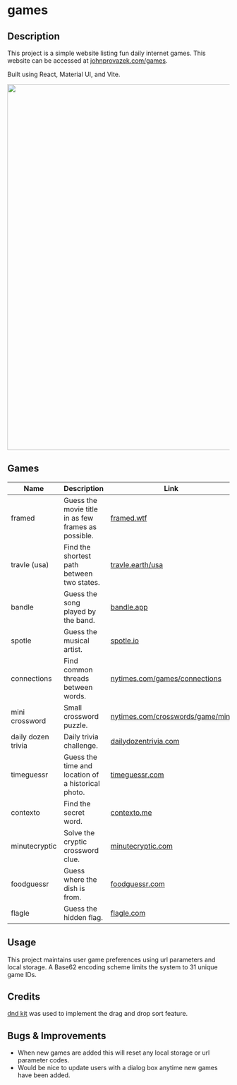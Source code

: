 # games

## Description

This project is a simple website listing fun daily internet games. This website can be accessed at
[johnprovazek.com/games](https://www.johnprovazek.com/games).

Built using React, Material UI, and Vite.

<div align="center">
  <picture>
    <img src="https://repository-images.githubusercontent.com/896580628/4afe8f08-e629-4945-a3b2-938cc34d082c" width="830px">
  </picture>
</div>

## Games

| Name               | Description                                         | Link                                                                             |
| ------------------ | --------------------------------------------------- | -------------------------------------------------------------------------------- |
| framed             | Guess the movie title in as few frames as possible. | [framed.wtf](https://framed.wtf/)                                                |
| travle (usa)       | Find the shortest path between two states.          | [travle.earth/usa](https://travle.earth/usa)                                     |
| bandle             | Guess the song played by the band.                  | [bandle.app](https://bandle.app/)                                                |
| spotle             | Guess the musical artist.                           | [spotle.io](https://spotle.io/)                                                  |
| connections        | Find common threads between words.                  | [nytimes.com/games/connections](https://www.nytimes.com/games/connections)       |
| mini crossword     | Small crossword puzzle.                             | [nytimes.com/crosswords/game/mini](https://www.nytimes.com/crosswords/game/mini) |
| daily dozen trivia | Daily trivia challenge.                             | [dailydozentrivia.com](https://dailydozentrivia.com/)                            |
| timeguessr         | Guess the time and location of a historical photo.  | [timeguessr.com](https://timeguessr.com/)                                        |
| contexto           | Find the secret word.                               | [contexto.me](https://contexto.me/)                                              |
| minutecryptic      | Solve the cryptic crossword clue.                   | [minutecryptic.com](https://www.minutecryptic.com/)                              |
| foodguessr         | Guess where the dish is from.                       | [foodguessr.com](https://www.foodguessr.com)                                     |
| flagle             | Guess the hidden flag.                              | [flagle.com](https://flagle-game.com/daily)                                      |

## Usage

This project maintains user game preferences using url parameters and local storage. A Base62 encoding scheme limits the system to 31 unique game IDs.

## Credits

[dnd kit](https://dndkit.com/) was used to implement the drag and drop sort feature.

## Bugs & Improvements

- When new games are added this will reset any local storage or url parameter codes.
- Would be nice to update users with a dialog box anytime new games have been added.
